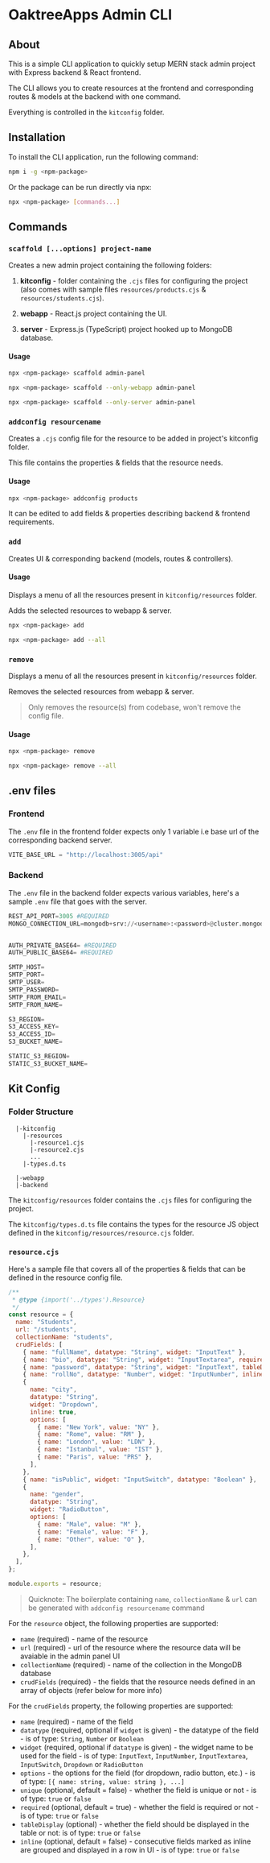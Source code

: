 # OaktreeApps Admin CLI

## About

This is a simple CLI application to quickly setup MERN stack admin project with Express backend & React frontend.

The CLI allows you to create resources at the frontend and corresponding routes & models at the backend with one command.

Everything is controlled in the `kitconfig` folder.

## Installation

To install the CLI application, run the following command:

```bash
npm i -g <npm-package>
```

Or the package can be run directly via npx:

```bash
npx <npm-package> [commands...]
```

## Commands

### `scaffold [...options] project-name`

Creates a new admin project containing the following folders:

1. **kitconfig** - folder containing the `.cjs` files for configuring the project (also comes with sample files `resources/products.cjs` & `resources/students.cjs`).

2. **webapp** - React.js project containing the UI.

3. **server** - Express.js (TypeScript) project hooked up to MongoDB database.

#### Usage

```bash
npx <npm-package> scaffold admin-panel
```

```bash
npx <npm-package> scaffold --only-webapp admin-panel
```

```bash
npx <npm-package> scaffold --only-server admin-panel
```

### `addconfig resourcename`

Creates a `.cjs` config file for the resource to be added in project's kitconfig folder.

This file contains the properties & fields that the resource needs.

#### Usage

```bash
npx <npm-package> addconfig products
```

It can be edited to add fields & properties describing backend & frontend requirements.

### `add`

Creates UI & corresponding backend (models, routes & controllers).

#### Usage

Displays a menu of all the resources present in `kitconfig/resources` folder.

Adds the selected resources to webapp & server.

```bash
npx <npm-package> add
```

```bash
npx <npm-package> add --all
```

### `remove`

Displays a menu of all the resources present in `kitconfig/resources` folder.

Removes the selected resources from webapp & server.

> Only removes the resource(s) from codebase, won't remove the config file.

#### Usage

```bash
npx <npm-package> remove
```

```bash
npx <npm-package> remove --all
```

## .env files

### Frontend

The `.env` file in the frontend folder expects only 1 variable i.e base url of the corresponding backend server.

```python
VITE_BASE_URL = "http://localhost:3005/api"
```

### Backend

The `.env` file in the backend folder expects various variables, here's a sample `.env` file that goes with the server.

```python
REST_API_PORT=3005 #REQUIRED
MONGO_CONNECTION_URL=mongodb+srv://<username>:<password>@cluster.mongodb.net/?retryWrites=true&w=majority #REQUIRED


AUTH_PRIVATE_BASE64= #REQUIRED
AUTH_PUBLIC_BASE64= #REQUIRED

SMTP_HOST=
SMTP_PORT=
SMTP_USER=
SMTP_PASSWORD=
SMTP_FROM_EMAIL=
SMTP_FROM_NAME=

S3_REGION=
S3_ACCESS_KEY=
S3_ACCESS_ID=
S3_BUCKET_NAME=

STATIC_S3_REGION=
STATIC_S3_BUCKET_NAME=
```

## Kit Config

### Folder Structure

```
  |-kitconfig
    |-resources
      |-resource1.cjs
      |-resource2.cjs
      ...
    |-types.d.ts

  |-webapp
  |-backend
```

The `kitconfig/resources` folder contains the `.cjs` files for configuring the project.

The `kitconfig/types.d.ts` file contains the types for the resource JS object defined in the `kitconfig/resources/resource.cjs` folder.

### `resource.cjs`

Here's a sample file that covers all of the properties & fields that can be defined in the resource config file.

```javascript
/**
 * @type {import('../types').Resource}
 */
const resource = {
  name: "Students",
  url: "/students",
  collectionName: "students",
  crudFields: [
    { name: "fullName", datatype: "String", widget: "InputText" },
    { name: "bio", datatype: "String", widget: "InputTextarea", required: false },
    { name: "password", datatype: "String", widget: "InputText", tableDisplay: false },
    { name: "rollNo", datatype: "Number", widget: "InputNumber", inline: true, unique: true },
    {
      name: "city",
      datatype: "String",
      widget: "Dropdown",
      inline: true,
      options: [
        { name: "New York", value: "NY" },
        { name: "Rome", value: "RM" },
        { name: "London", value: "LDN" },
        { name: "Istanbul", value: "IST" },
        { name: "Paris", value: "PRS" },
      ],
    },
    { name: "isPublic", widget: "InputSwitch", datatype: "Boolean" },
    {
      name: "gender",
      datatype: "String",
      widget: "RadioButton",
      options: [
        { name: "Male", value: "M" },
        { name: "Female", value: "F" },
        { name: "Other", value: "O" },
      ],
    },
  ],
};

module.exports = resource;
```

> Quicknote: The boilerplate containing `name`, `collectionName` & `url` can be generated with `addconfig resourcename` command

For the `resource` object, the following properties are supported:

- `name` (required) - name of the resource
- `url` (required) - url of the resource where the resource data will be avaiable in the admin panel UI
- `collectionName` (required) - name of the collection in the MongoDB database
- `crudFields` (required) - the fields that the resource needs defined in an array of objects (refer below for more info)

For the `crudFields` property, the following properties are supported:

- `name` (required) - name of the field
- `datatype` (required, optional if `widget` is given) - the datatype of the field - is of type: `String`, `Number` or `Boolean`
- `widget` (required, optional if `datatype` is given) - the widget name to be used for the field - is of type: `InputText`, `InputNumber`, `InputTextarea`, `InputSwitch`, `Dropdown` or `RadioButton`
- `options` - the options for the field (for dropdown, radio button, etc.) - is of type: `[{ name: string, value: string }, ...]`
- `unique` (optional, default = false) - whether the field is unique or not - is of type: `true` or `false`
- `required` (optional, default = true) - whether the field is required or not - is of type: `true` or `false`
- `tableDisplay` (optional) - whether the field should be displayed in the table or not: is of type: `true` or `false`
- `inline` (optional, default = false) - consecutive fields marked as inline are grouped and displayed in a row in UI - is of type: `true` or `false`

